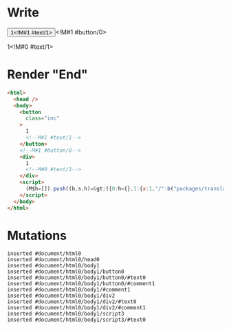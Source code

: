 # Write
  <button class=inc>1<!M#1 #text/1></button><!M#1 #button/0><div>1<!M#0 #text/1></div><script>(M$h=[]).push((b,s,h)=>({0:h={},1:{x:1,"/":b("packages/translator/src/__tests__/fixtures/custom-tag-var/template.marko_0_data",h)}}),[1,"packages/translator/src/__tests__/fixtures/custom-tag-var/components/child.marko_0_x",])</script>


# Render "End"
```html
<html>
  <head />
  <body>
    <button
      class="inc"
    >
      1
      <!--M#1 #text/1-->
    </button>
    <!--M#1 #button/0-->
    <div>
      1
      <!--M#0 #text/1-->
    </div>
    <script>
      (M$h=[]).push((b,s,h)=&gt;({0:h={},1:{x:1,"/":b("packages/translator/src/__tests__/fixtures/custom-tag-var/template.marko_0_data",h)}}),[1,"packages/translator/src/__tests__/fixtures/custom-tag-var/components/child.marko_0_x",])
    </script>
  </body>
</html>
```

# Mutations
```
inserted #document/html0
inserted #document/html0/head0
inserted #document/html0/body1
inserted #document/html0/body1/button0
inserted #document/html0/body1/button0/#text0
inserted #document/html0/body1/button0/#comment1
inserted #document/html0/body1/#comment1
inserted #document/html0/body1/div2
inserted #document/html0/body1/div2/#text0
inserted #document/html0/body1/div2/#comment1
inserted #document/html0/body1/script3
inserted #document/html0/body1/script3/#text0
```